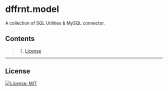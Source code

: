 # dffrnt.model
A collection of SQL Utilities &amp; MySQL connector.

## Contents

> 1. [License](#license)

---
## License

[![License: MIT](https://img.shields.io/badge/License-MIT-yellow.svg)](https://opensource.org/licenses/MIT)

